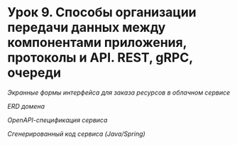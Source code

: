 # Урок 9. Способы организации передачи данных между компонентами приложения, протоколы и API. REST, gRPC, очереди

*Экранные формы интерфейса для заказа ресурсов в облачном сервисе*



*ERD домена*



*OpenAPI-cпецификация сервиса*



*Сгенерированный код сервиса (Java/Spring)*




